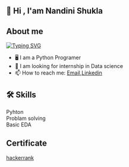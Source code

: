 
## 🚀 Hi , I'am Nandini Shukla 





## About me
[![Typing SVG](https://readme-typing-svg.herokuapp.com/?lines=I+am+a+Programer;I+am+a+Student)](https://git.io/typing-svg)

* 🖥️ I am a Python Programer
* 👯 I am looking for internship in Data science 
* 📫 How to reach me: [Email](nandini0212shukla@gmail.com),[Linkedin](https://www.linkedin.com/in/nandini-shukla-40ab9020a/) 

## 🛠 Skills
Pyhton  
Problam solving  
Basic EDA

## Certificate 

[hackerrank](https://www.hackerrank.com/certificates/c387c2dfca92)

